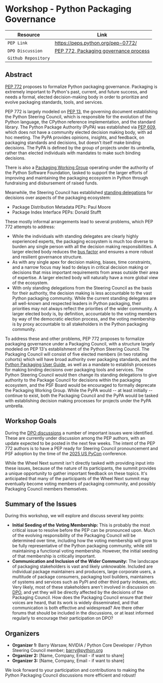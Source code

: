 # Workshop - Python Packaging Governance

| Resource            | Link                                                                                                             |
| ------------------- | ---------------------------------------------------------------------------------------------------------------- |
| `PEP Link`          | <https://peps.python.org/pep-0772/>                                                                              |
| `DPO Discussion`    | [PEP 772, Packaging governance process](https://discuss.python.org/t/pep-772-packaging-governance-process/79724) |
| `Github Repository` |                                                                                                                  |

## Abstract

[PEP 772](https://peps.python.org/pep-0772/) proposes to formalize Python packaging governance.
Packaging is extremely important to Python's past, current, and future success, and needs a formal,
elected decision-making body in order to prioritize and evolve packaging standards, tools, and
services.

PEP 772 is largely modeled on [PEP 13](https://peps.python.org/pep-0013/), the governing document
establishing the Python Steering Council, which is responsible for the evolution of the Python
language, the CPython reference implementation, and the standard library.  The Python Package
Authority (PyPA) was established via [PEP 609](https://peps.python.org/pep-0609/), which does not
have a community elected decision making body, with ad hoc meeting.  The PyPA provides opinions,
insights, and feedback, on packaging standards and decisions, but doesn't itself make binding
decisions.  The PyPA is defined by the group of projects under its umbrella, rather than elected
individuals with mandates to make such binding decisions.

There is also a [Packaging Working Group](https://wiki.python.org/psf/PackagingWG) operating under
the authority of the Python Software Foundation, tasked to support the larger efforts of improving
and maintaining the packaging ecosystem in Python through fundraising and disbursement of raised
funds.

Meanwhile, the Steering Council has established [standing
delegations](https://github.com/python/steering-council/blob/main/process/standing-delegations.md#pypa-delegations)
for decisions over aspects of the packaging ecosystem:

* Package Distribution Metadata PEPs: Paul Moore
* Package Index Interface PEPs: Donald Stufft

These mostly informal arrangements lead to several problems, which PEP 772 attempts to address:

* While the individuals with standing delegates are clearly highly experienced experts, the
  packaging ecosystem is much too diverse to burden any single person with all the decision making
  responsibilities.  A larger elected body reduces the [bus
  factor](https://en.wikipedia.org/wiki/Bus_factor) and ensures a more robust and resilient
  governance structure.
* As with any single apex for decision making, biases, time constraints, and a narrow focus may lead
  to delays in critical decision making or decisions that miss important requirements from areas
  outside their area of expertise.  A larger elected body will naturally have a more global view of
  the ecosystem.
* With only standing delegations from the Steering Council as the basis for their authority, the
  decision making is less accountable to the vast Python packaging community.  While the current
  standing delegates are all well-known and respected leaders in Python packaging, their priorities
  may not always reflect the priorities of the wider community.  A larger elected body is, by
  definition, accountable to the voting members by way of the democratic election process, and the
  voting membership is by proxy accountable to all stakeholders in the Python packaging community.

To address these and other problems, PEP 772 proposes to formalize packaging governance under a
Packaging Council, with a structure largely modeled on PEP 13's establishment of the Python Steering
Council.  The Packaging Council will consist of five elected members (in two rotating cohorts) which
will have broad authority over packaging standards, and the [Python Packaging User
Guide](https://packaging.python.org/), as well as a mandate to establish processes for making
binding decisions over packaging tools and services.  The Python Steering Council would then change
its standing delegations to give authority to the Package Council for decisions within the packaging
ecosystem, and the PSF Board would be encouraged to formally deprecate the Packaging Working Group.
While the PyPA would -- at least initially -- continue to exist, both the Packaging Council and the
PyPA would be tasked with establishing decision making processes for projects under the PyPA
umbrella.

## Workshop Goals

During the [DPO
discussions](https://discuss.python.org/t/pep-772-packaging-governance-process/79724) a number of
important issues were identified. These are currently under discussion among the PEP authors, with
an update expected to be posted in the next few weeks.  The intent of the PEP 772 authors is to have
a PEP ready for Steering Council pronouncement and PSF adoption by the time of the [2025 US
PyCon](https://us.pycon.org/2025/) conference.

While the Wheel Next summit isn't directly tasked with providing input into these issues,
because of the nature of its participants, the summit provides a unique opportunity to gather
important feedback on these topics.  It's anticipated that many of the participants of the Wheel
Next summit may eventually become voting members of packaging community, and possibly Packaging
Council members themselves.

## Summary of the Issues

During this workshop, we will explore and discuss several key points:

* **Initial Seeding of the Voting Membership:** This is probably the most critical issue to resolve
  before the PEP can be pronounced upon.  Much of the evolving responsibility of the Packaging
  Council will be determined over time, including how the voting membership will grow to be fully
  representative of the Python packaging community, while still maintaining a functional voting membership.
  However, the initial seeding of that membership is critically important.
* **Communication and Inclusion of the Wider Community:** The landscape of packaging stakeholders is
  vast and likely unknowable.  Included are individual package maintainers and producers, large
  corporate users, a multitude of package consumers, packaging tool builders, maintainers of systems
  and services such as PyPI and other third party indexes, etc.  Very likely, most of these
  stakeholders aren't involved in discussion on [DPO](https://discuss.python.org), and yet they will
  be directly affected by the decisions of the Packaging Council.  How does the Packaging Council
  ensure that their voices are heard, that its work is widely disseminated, and that communication
  is both effective and widespread?  Are there other forums that should be included in the
  discussions, or at least informed regularly to encourage their participation on DPO?

## Organizers

* **Organizer 1:** Barry Warsaw, NVIDIA / Python Core Developer / Python Steering Council member; barry@python.org
* **Organizer 2:** [Name, Company, Email - if want to share]
* **Organizer 3:** [Name, Company, Email - if want to share]

We look forward to your participation and contributions to making the Python Packaging Council
discussions more efficient and robust!

